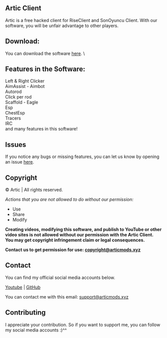 ## Artic Client 
Artic is a free hacked client for RiseClient and SonOyuncu Client. With our software, you will be unfair advantage to other players.

## Download:
You can download the software [here](https://github.com/Arisunecik/ARTIC_DOWNLOAD/releases/tag/Artic_Release). \

## Features in the Software:
Left & Right Clicker \
AimAssist - Aimbot \
Autorod \
Click per rod \
Scaffold - Eagle \
Esp \
ChestEsp \
Tracers \
IRC \
and many features in this software!

## Issues
If you notice any bugs or missing features, you can let us know by opening an issue [here](https://github.com/Artic/Artic/issues).

## Copyright
©️ Artic | All rights reserved.

*Actions that you are not allowed to do without our permission:*

- Use
- Share
- Modify 

**Creating videos, modifying this software, and publish to YouTube or other video sites is not allowed without our permission with the Artic Client. You may get copyright infringement claim or legal consequences.**

**Contact us to get permission for use: copyright@articmods.xyz**

## Contact
You can find my official social media accounts below.

[Youtube](https://www.youtube.com/channel/UCPXxzmv0FSrTYaZtEzIdRhA) |
[GitHub](https://github.com/Arisunecik) 

You can contact me with this email: support@articmods.xyz

## Contributing
I appreciate your contribution. So if you want to support me, you can follow my social media accounts :)^^
